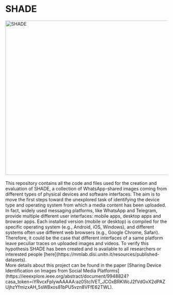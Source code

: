 # SHADE

<img src="https://github.com/andreaunitn/SHADE/assets/105369215/d109f523-c4a9-4fae-9ec8-6af249526972" alt="SHADE" width="640" height="480"/>
<br /><br />
This repository contains all the code and files used for the creation and evaluation of SHADE, a collection of WhatsApp-shared images coming from different types of physical devices and software interfaces. The aim is to move the first steps toward the unexplored task of identifying the device type and operating system from which a media content has been uploaded. In fact, widely used messaging platforms, like WhatsApp and Telegram, provide multiple different user interfaces: mobile apps, desktop apps and browser apps. Each installed version (mobile or desktop) is compiled for the specific operating system (e.g., Android, iOS, Windows), and different systems often use different web browsers (e.g., Google Chrome, Safari). Therefore, it could be the case that different interfaces of a same platform leave peculiar traces on uploaded images and videos. To verify this hypothesis SHADE has been created and is available to all researchers or interested people [here](https://mmlab.disi.unitn.it/resources/published-datasets).
<br />
More details about this project can be found in the paper [Sharing Device Identification on Images from Social Media Platforms](https://ieeexplore.ieee.org/abstract/document/9948824?casa_token=iYRvcxFplywAAAAA:az05tclVET_JCOxBRKWcJ2fVdGvX2dPAZUjhzYfmizxAH_5sWBxos81bPU5vzn8VFfE62TWL).
